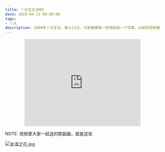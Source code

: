 ```yaml
---
title: 丫头生日2009
date: 2019-04-13 00:00:00
tags:
- 丫头
description: 2009年丫头生日，晚上12点，大家像做贼一样想给她一个惊喜。以前的视频像素有点渣，视频里的那些人看起来有点傻，傻的可爱，傻的让我们久久难以忘怀曾经那些傻逼时光。
---
```


<center><iframe width="378" height="283.5" src="https://v.qq.com/txp/iframe/player.html?vid=b0860ix54yz" frameborder="0" allowfullscreen></iframe></center>
  
NOTE: 视频里大家一起送的那副画，就是这张
  
![友谊之花.jpg](http://ppd8ewq3a.bkt.clouddn.com/友谊之花.jpg)
